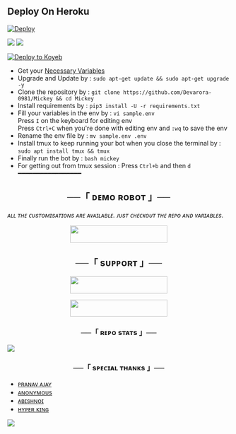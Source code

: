 ## Deploy On Heroku

[![Deploy](https://www.herokucdn.com/deploy/button.svg)](https://heroku.com/deploy?template=https://github.com/Koch-Dev/Dooker)

<img src="https://user-images.githubusercontent.com/73097560/115834477-dbab4500-a447-11eb-908a-139a6edaec5c.gif">
<img src="https://user-images.githubusercontent.com/73097560/115834477-dbab4500-a447-11eb-908a-139a6edaec5c.gif">

[![Deploy to Koyeb](https://www.koyeb.com/static/images/deploy/button.svg)](https://app.koyeb.com/deploy?type=git&builder=buildpack&repository=https://github.com/ChinnaDFS/Kid-x-music-nestjs&branch=main&name=nestjs-on-koyeb)

- Get your [Necessary Variables](https://github.com/Devarora-0981/Mickey/blob/Dev/sample.env)
- Upgrade and Update by :
`sudo apt-get update && sudo apt-get upgrade -y`
- Clone the repository by :
`git clone https://github.com/Devarora-0981/Mickey && cd Mickey`
- Install requirements by :
`pip3 install -U -r requirements.txt`
- Fill your variables in the env by :
`vi sample.env`<br>
Press `I` on the keyboard for editing env<br>
Press `Ctrl+C` when you're done with editing env and `:wq` to save the env<br>
- Rename the env file by :
`mv sample.env .env`
- Install tmux to keep running your bot when you close the terminal by :
`sudo apt install tmux && tmux`
- Finally run the bot by :
`bash mickey`
- For getting out from tmux session : Press `Ctrl+b` and then `d`<br>
━━━━━━━━━━━━━━━━━

<h2 align="center"> ──「 ᴅᴇᴍᴏ ʀᴏʙᴏᴛ 」──</h2>
<i>ᴀʟʟ ᴛʜᴇ ᴄᴜsᴛᴏᴍɪsᴀᴛɪᴏɴs ᴀʀᴇ ᴀᴠᴀɪʟᴀʙʟᴇ. ᴊᴜsᴛ ᴄʜᴇᴄᴋᴏᴜᴛ ᴛʜᴇ ʀᴇᴘᴏ ᴀɴᴅ ᴠᴀʀɪᴀʙʟᴇs.</i>
<p align="center"><a href="https://t.me/mickeymouse_robot"> <img src="https://img.shields.io/badge/Check-Demo%20Robot-black?style=for-the-badge&logo=Telegram" width="220" height="39"/></a></p>


<h2 align="center"> ──「 sᴜᴘᴘᴏʀᴛ 」──</h2>
<p align="center"><a href="https://t.me/we_rfriends"> <img src="https://img.shields.io/badge/Join-SUPPORT%20GROUP-black?style=for-the-badge&logo=Telegram" width="220" height="38.5"/></a></p>
<p align="center"><a href="https://t.me/DEVBOTZ"> <img src="https://img.shields.io/badge/Join-SUPPORT%20CHANNEL-black?style=for-the-badge&logo=Telegram" width="220" height="38.5"/></a></p>

<h3 align="center">──「 ʀᴇᴘᴏ sᴛᴀᴛs 」──</h3>
<a href="https://github.com/Devarora-0981/Mickey"><img src="https://github-readme-stats.vercel.app/api/pin/?username=Devarora-0981&repo=Mickey&theme=chartreuse-dark"></a>


<h3 align="center">──「 sᴘᴇᴄɪᴀʟ ᴛʜᴀɴᴋs 」──</h3>

- [ᴘʀᴀɴᴀᴠ ᴀᴊᴀʏ](https://github.com/Moezilla)
- [ᴀɴᴏɴʏᴍᴏᴜs](https://github.com/AnonymousX1025)
- [ᴀʙɪsʜɴᴏɪ](https://t.me/Abishnoi1m)
- [ʜʏᴘᴇʀ ᴋɪɴɢ](https://t.me/HYPER_AD13)


<img src="https://user-images.githubusercontent.com/73097560/115834477-dbab4500-a447-11eb-908a-139a6edaec5c.gif">
